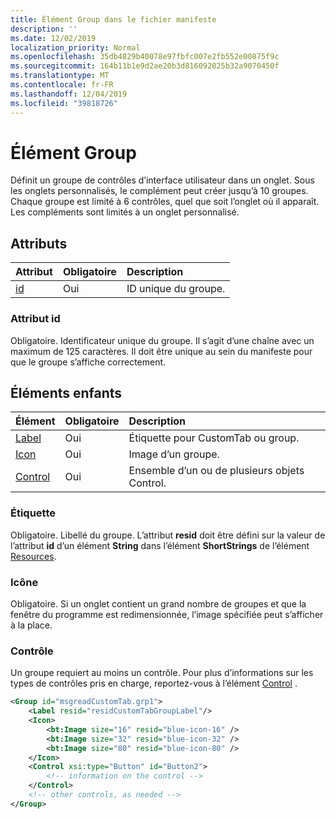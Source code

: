 ```yaml
---
title: Élément Group dans le fichier manifeste
description: ''
ms.date: 12/02/2019
localization_priority: Normal
ms.openlocfilehash: 35db4829b40078e97fbfc007e2fb552e00875f9c
ms.sourcegitcommit: 164b11b1e9d2ae20b3d816092025b32a9070450f
ms.translationtype: MT
ms.contentlocale: fr-FR
ms.lasthandoff: 12/04/2019
ms.locfileid: "39818726"
---
```

# <a name="group-element"></a>Élément Group

Définit un groupe de contrôles d’interface utilisateur dans un onglet.  Sous les onglets personnalisés, le complément peut créer jusqu’à 10 groupes. Chaque groupe est limité à 6 contrôles, quel que soit l’onglet où il apparaît. Les compléments sont limités à un onglet personnalisé.

## <a name="attributes"></a>Attributs

|  Attribut  |  Obligatoire  |  Description  |
|:-----|:-----|:-----|
|  [id](#id-attribute)  |  Oui  | ID unique du groupe.|

### <a name="id-attribute"></a>Attribut id

Obligatoire. Identificateur unique du groupe. Il s’agit d’une chaîne avec un maximum de 125 caractères. Il doit être unique au sein du manifeste pour que le groupe s’affiche correctement.

## <a name="child-elements"></a>Éléments enfants
|  Élément |  Obligatoire  |  Description  |
|:-----|:-----|:-----|
|  [Label](#label)      | Oui |  Étiquette pour CustomTab ou group.  |
|  [Icon](icon.md)      | Oui |  Image d’un groupe.  |
|  [Control](#control)    | Oui |  Ensemble d’un ou de plusieurs objets Control.  |

### <a name="label"></a>Étiquette 

Obligatoire. Libellé du groupe. L’attribut  **resid** doit être défini sur la valeur de l’attribut **id** d’un élément **String** dans l’élément **ShortStrings** de l’élément [Resources](resources.md).

### <a name="icon"></a>Icône

Obligatoire. Si un onglet contient un grand nombre de groupes et que la fenêtre du programme est redimensionnée, l’image spécifiée peut s’afficher à la place.

### <a name="control"></a>Contrôle
Un groupe requiert au moins un contrôle. Pour plus d’informations sur les types de contrôles pris en charge, reportez-vous à l’élément [Control](control.md) .

```xml
<Group id="msgreadCustomTab.grp1">
    <Label resid="residCustomTabGroupLabel"/>
    <Icon>
        <bt:Image size="16" resid="blue-icon-16" />
        <bt:Image size="32" resid="blue-icon-32" />
        <bt:Image size="80" resid="blue-icon-80" />
    </Icon>
    <Control xsi:type="Button" id="Button2">
        <!-- information on the control -->
    </Control>
    <!-- other controls, as needed -->
</Group>
```
